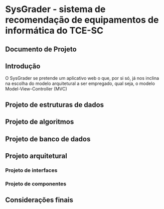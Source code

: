 # SysGrader - sistema de recomendação de equipamentos de informática do TCE-SC
## Documento de Projeto

## Introdução
O SysGrader se pretende um aplicativo web o que, por si só, já nos inclina na escolha do modelo arquitetural a ser empregado, qual seja, o modelo Model-View-Controller (MVC) 
## Projeto de estruturas de dados

## Projeto de algoritmos

## Projeto de banco de dados

## Projeto arquitetural

### Projeto de interfaces


### Projeto de componentes

## Considerações finais